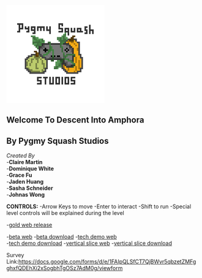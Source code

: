 ![logo](Studio_logo_2_light_edge.png)

## Welcome To Descent Into Amphora

## By Pygmy Squash Studios

_Created By_ <br>
-**Claire Martin** <br>
-**Dominique White** <br>
-**Grace Fu** <br>
-**Jaden Huang** <br>
-**Sasha Schneider** <br>
-**Johnas Wong**


**CONTROLS:**
-Arrow Keys to move
-Enter to interact
-Shift to run
-Special level controls will be explained during the level


-[gold web release](GOLD_WEB/www)




























-[beta web](DESCENT_BETA/BETA/www)
-[beta download](DESCENT_BETA.zip)
-[tech demo web](DescentTechDemoV0.2) <br>
-[tech demo download](DescentTechDemoV0.2.zip)
-[vertical slice web](VerticalWebSlice/VerticalSlice/www)
-[vertical slice download](VerticalWebSlice.zip)




Survey Link:https://docs.google.com/forms/d/e/1FAIpQLSfCT7QjBWvr5qbzetZMFgghxfQDEhXi2xSogbhTgOSz7AdM0g/viewform


